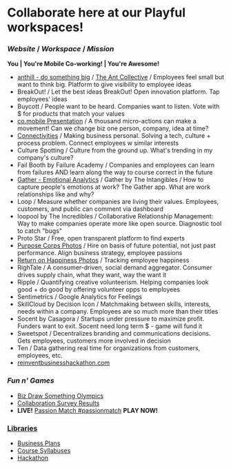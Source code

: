 # Collaborate here at our Playful workspaces!

### *Website* / *Workspace* / *Mission*
__You | You're Mobile Co-working! | You're Awesome!__
* [anthill - do something big](http://getanthill.com) / [The Ant Collective](https://github.com/defsan/anthill) / Employees feel small but want to think big. Platform to give visibility to employee ideas
* BreakOut! / Let the best ideas BreakOut! Open innovation platform. Tap employees' ideas
* Buycott / People want to be heard. Companies want to listen. Vote with $ for products that match your values
* [co.mobile Presentation](https://github.com/comobile/reinventbiz/raw/master/hackathon/20_CO-MOBILE_1.pdf) / A thousand micro-actions can make a movement! Can we change biz one person, company, idea at time?
* [Connectivities](https://stormy-mist-1765.herokuapp.com/) / Making business personal. Solving a tech, culture + process problem. Connect employees w similar interests
* Culture Spotting / Culture from the ground up. What's trending in my company's culture?
* Fail Booth by Failure Academy / Companies and employees can learn from failures AND learn along the way to course correct in the future
* [Gather - Emotional Analytics](http://dribbble.com/shots/598371-Gather-Emotional-Analytics) / Gather by The Intangibles / How to capture people's emotions at work? The Gather app. What are work relationships like and why?
* Loop / Measure whether companies are living their values. Employees, customers, and public can comment via dashboard
* loopool by The Incredibles / Collaborative Relationship Management: Way to make companies operate more like open source. Diagnostic tool to catch "bugs"
* Proto Star / Free, open transparent platform to find experts
* [Purpose Corps Photos](http://www.flickr.com/photos/brilliantink/sets/72157630065743323/) / Hire on basis of future potential, not just past performance. Align business strategy, employee passions
* [Return on Happiness Photos](http://www.flickr.com/photos/jaycross/sets/72157630106416928/with/7362900176/) / Tracking employee happiness
* RighTale / A consumer-driven, social demand aggregator. Consumer drives supply chain, what they want, way the want it
* Ripple / Quantifying creative volunteerism. Helping companies look good + do good by offering volunteer opps to employees
* Sentimetrics / Google Analytics for Feelings
* SkillCloud by Decision Icon / Matchmaking between skills, interests, needs within a company. Employees are so much more than their titles
* Socent by Casagora / Startups under pressure to maximize profit. Funders want to exit. Socent need long term $ - game will fund it
* Sweetspot / Decentralizes branding and communications decisions. Gets employees, customers more involved in decision
* Ten / Data gathering real time for organizations from customers, employees, etc.
* [reinventbusinesshackathon.com](http://reinventbusinesshackathon.com)

### *Fun n' Games*
* [Biz Draw Something Olympics](https://github.com/comobile/reinventbiz/blob/master/co.mobile/BizDrawSomethingOlympics.jpg)
* [Collaboration Survey Results](https://github.com/comobile/reinventbiz/blob/master/hackathon/Collaboration_Survey_Results.png)
* **LIVE!** [Passion Match #passionmatch](https://github.com/comobile/reinventbiz/wiki/Passion-Match-%23passionmatch) **PLAY NOW!**

### [Libraries](https://github.com/comobile/reinventbiz/wiki)
* [Business Plans](https://github.com/comobile/reinventbiz/wiki/Library-of-Business-Plans)
* [Course Syllabuses](https://github.com/comobile/reinventbiz/wiki/Library-of-Course-Syllabuses)
* [Hackathon](https://github.com/comobile/reinventbiz/wiki/Hackathon)